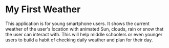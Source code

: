 # My First Weather
This application is for young smartphone users. 
It shows the current weather of the user's location with animated Sun, clouds, rain or snow that the user can interact with. 
This will help middle schoolers or even younger users to build a habit of checking daily weather and plan for their day.
